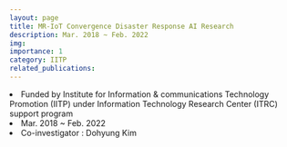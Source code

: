 ```yaml
---
layout: page
title: MR-IoT Convergence Disaster Response AI Research
description: Mar. 2018 ~ Feb. 2022
img: 
importance: 1
category: IITP
related_publications:
---
```


<li> Funded by Institute for Information & communications Technology Promotion (IITP) under Information Technology Research Center (ITRC) support program 
<li> Mar. 2018 ~ Feb. 2022
<li> Co-investigator : Dohyung Kim

